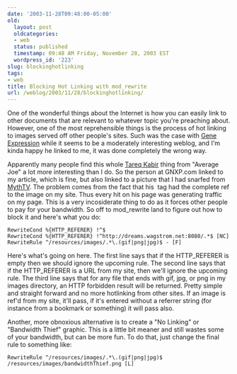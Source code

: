 ```yaml
---
date: '2003-11-28T09:48:00-05:00'
old:
  layout: post
  oldcategories:
  - web
  status: published
  timestamp: 09:48 AM Friday, November 28, 2003 EST
  wordpress_id: '223'
slug: blockinghotlinking
tags:
- web
title: Blocking Hot Linking with mod_rewrite
url: /weblog/2003/11/28/blockinghotlinking/
---
```


One of the wonderful things about the Internet is how you can easily link to
other documents that are relevant to whatever topic you're preaching about.
However, one of the most reprehensible things is the process of hot linking to
images served off other people's sites.  Such was the case with [Gene Expression](http://www.gnxp.com/) while it seems to be a
moderately interesting weblog, and I'm kinda happy he linked to me, it was
done completely the wrong way.






Apparently many people find this whole [Tareq Kabir](/weblog/random/averageJoe.xml) thing from "Average
Joe" a lot more interesting than I do.  So the person at GNXP.com linked
to my article, which is fine, but also linked to a picture that I had snarfed
from [MythTV](http://www.mythtv.org/).  The problem comes from the
fact that his <img> tag had the complete ref
to the image on my site.  Thus every hit on his page was generating traffic on
my page.  This is a very incosiderate thing to do as it forces other people to
pay for your bandwidth.  So off to mod_rewrite land to figure out how to block
it and here's what you do:





    RewriteCond %{HTTP_REFERER} !^$
    RewriteCond %{HTTP_REFERER} !^http://dreams.wagstrom.net:8080/.*$ [NC]
    RewriteRule ^/resources/images/.*\.(gif|png|jpg)$ - [F]






Here's what's going on here.  The first line says that if the
HTTP_REFERER is empty then we should ignore the
upcoming rule.  The second line says that if the
HTTP_REFERER is a URL from my site, then we'll
ignore the upcoming rule.  The third line says that for any file that ends
with gif, jpg, or
png in my images directory, an HTTP forbidden
result will be returned.  Pretty simple and straight forward and no more
hotlinking from other sites.  If an image is ref'd from my site, it'll pass,
if it's entered without a referrer string (for instance from a bookmark or
something) it will pass also.






Another, more obnoxious alternative is to create a "No Linking" or
"Bandwidth Thief" graphic.  This is a little bit meaner and still
wastes some of your bandwidth, but can be more fun.  To do that, just change
the final rule to something like:





    RewriteRule ^/resources/images/.*\.(gif|png|jpg)$ /resources/images/bandwidthThief.png [L]
